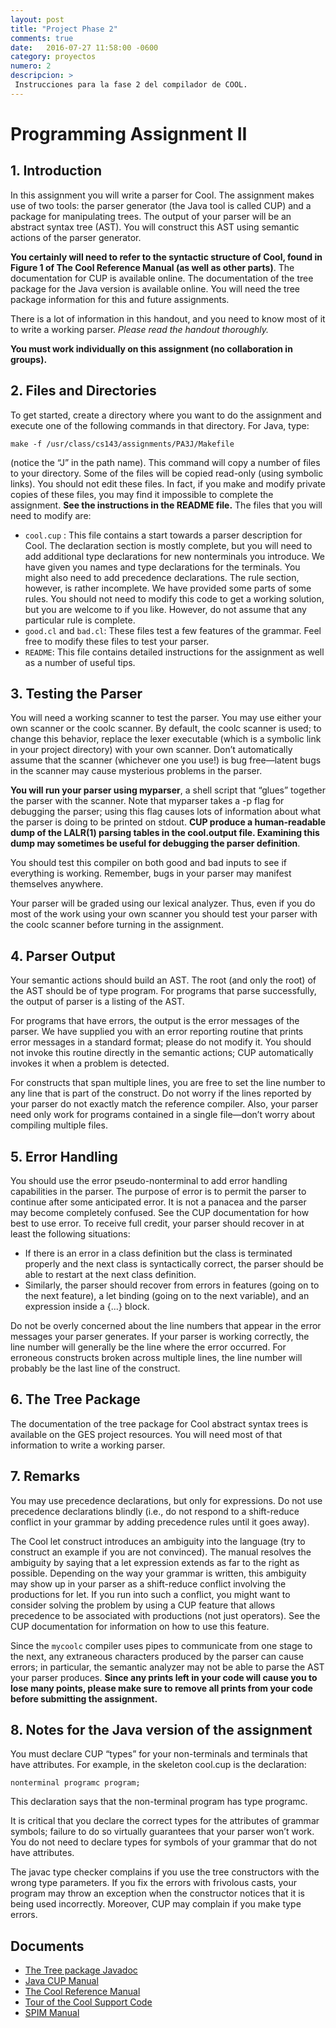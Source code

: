 ```yaml
---
layout: post
title: "Project Phase 2"
comments: true
date:   2016-07-27 11:58:00 -0600
category: proyectos
numero: 2
descripcion: >
 Instrucciones para la fase 2 del compilador de COOL.
---
```


# Programming Assignment II

## 1. Introduction

In this assignment you will write a parser for Cool. The assignment makes use of two tools: the parser generator (the Java tool is called CUP) and a package for manipulating trees. The output of your parser will be an abstract syntax tree (AST). You will construct this AST using semantic actions of the parser generator.

**You certainly will need to refer to the syntactic structure of Cool, found in Figure 1 of The Cool Reference Manual (as well as other parts)**. The documentation for CUP is available online. The documentation of the tree package for the Java version is available online. You will need the tree package information for this and future assignments.

There is a lot of information in this handout, and you need to know most of it to write a working parser. _Please read the handout thoroughly._

**You must work individually on this assignment (no collaboration in groups).**

## 2. Files and Directories

To get started, create a directory where you want to do the assignment and execute one of the following commands in that directory.  For Java, type:

```
make -f /usr/class/cs143/assignments/PA3J/Makefile
```
(notice the “J” in the path name). This command will copy a number of files to your directory. Some of the files will be copied read-only (using symbolic links). You should not edit these files. In fact, if you make and modify private copies of these files, you may find it impossible to complete the assignment. **See the instructions in the README file.** The files that you will need to modify are:


* `cool.cup` : This file contains a start towards a parser description for Cool. The declaration section is mostly complete, but you will need to add additional type declarations for new nonterminals you introduce. We have given you names and type declarations for the terminals. You might also need to add precedence declarations. The rule section, however, is rather incomplete. We have provided some parts of some rules. You should not need to modify this code to get a working solution, but you are welcome to if you like. However, do not assume that any particular rule is complete.
* `good.cl` and `bad.cl`: These files test a few features of the grammar. Feel free to modify these files to test your parser.
* `README`: This file contains detailed instructions for the assignment as well as a number of useful tips.


## 3. Testing the Parser
You will need a working scanner to test the parser. You may use either your own scanner or the coolc scanner. By default, the coolc scanner is used; to change this behavior, replace the lexer executable (which is a symbolic link in your project directory) with your own scanner. Don’t automatically assume that the scanner (whichever one you use!) is bug free—latent bugs in the scanner may cause mysterious problems in the parser.

**You will run your parser using myparser**, a shell script that “glues” together the parser with the scanner. Note that myparser takes a -p flag for debugging the parser; using this flag causes lots of information about what the parser is doing to be printed on stdout. **CUP produce a human-readable dump of the LALR(1) parsing tables in the cool.output file. Examining this dump may sometimes be useful for debugging the parser definition**.

You should test this compiler on both good and bad inputs to see if everything is working. Remember, bugs in your parser may manifest themselves anywhere.

Your parser will be graded using our lexical analyzer. Thus, even if you do most of the work using your own scanner you should test your parser with the coolc scanner before turning in the assignment.

## 4. Parser Output
Your semantic actions should build an AST. The root (and only the root) of the AST should be of type program. For programs that parse successfully, the output of parser is a listing of the AST.

For programs that have errors, the output is the error messages of the parser. We have supplied you with an error reporting routine that prints error messages in a standard format; please do not modify it. You should not invoke this routine directly in the semantic actions; CUP automatically invokes it when a problem is detected.

For constructs that span multiple lines, you are free to set the line number to any line that is part of the construct. Do not worry if the lines reported by your parser do not exactly match the reference compiler. Also, your parser need only work for programs contained in a single file—don’t worry about compiling multiple files.

## 5. Error Handling
You should use the error pseudo-nonterminal to add error handling capabilities in the parser. The purpose of error is to permit the parser to continue after some anticipated error. It is not a panacea and the parser may become completely confused. See the CUP documentation for how best to use error. To receive full credit, your parser should recover in at least the following situations:

* If there is an error in a class definition but the class is terminated properly and the next class is syntactically correct, the parser should be able to restart at the next class definition.
* Similarly, the parser should recover from errors in features (going on to the next feature), a let binding (going on to the next variable), and an expression inside a {...} block.

Do not be overly concerned about the line numbers that appear in the error messages your parser generates. If your parser is working correctly, the line number will generally be the line where the error occurred. For erroneous constructs broken across multiple lines, the line number will probably be the last line of the construct.

## 6. The Tree Package
The documentation of the tree package for Cool abstract syntax trees is available on the GES project resources. You will need most of that information to write a working parser.

## 7. Remarks

You may use precedence declarations, but only for expressions. Do not use precedence declarations blindly (i.e., do not respond to a shift-reduce conflict in your grammar by adding precedence rules until it goes away).

The Cool let construct introduces an ambiguity into the language (try to construct an example if you are not convinced). The manual resolves the ambiguity by saying that a let expression extends as far to the right as possible. Depending on the way your grammar is written, this ambiguity may show up in your parser as a shift-reduce conflict involving the productions for let. If you run into such a conflict, you might want to consider solving the problem by using a CUP feature that allows precedence to be associated with productions (not just operators). See the CUP documentation for information on how to use this feature.

Since the `mycoolc` compiler uses pipes to communicate from one stage to the next, any extraneous characters produced by the parser can cause errors; in particular, the semantic analyzer may not be able to parse the AST your parser produces. **Since any prints left in your code will cause you to lose many points, please make sure to remove all prints from your code before submitting the assignment.**

## 8. Notes for the Java version of the assignment
You must declare CUP “types” for your non-terminals and terminals that have attributes. For example, in the skeleton cool.cup is the declaration:

```
nonterminal programc program;
```
This declaration says that the non-terminal program has type programc.

It is critical that you declare the correct types for the attributes of grammar symbols; failure to do so virtually guarantees that your parser won’t work. You do not need to declare types for symbols of your grammar that do not have attributes.

The javac type checker complains if you use the tree constructors with the wrong type parameters. If you fix the errors with frivolous casts, your program may throw an exception when the constructor notices that it is being used incorrectly. Moreover, CUP may complain if you make type errors.

## Documents
* [The Tree package Javadoc](http://web.stanford.edu/class/cs143/javadoc/cool_ast/)
* [Java CUP Manual](http://www2.cs.tum.edu/projects/cup/manual.html)
* [The Cool Reference Manual](http://web.stanford.edu/class/cs143/materials/cool-manual.pdf)
* [Tour of the Cool Support Code](http://web.stanford.edu/class/cs143/materials/cool-tour.pdf)
* [SPIM Manual](http://web.stanford.edu/class/cs143/materials/SPIM_Manual.pdf)